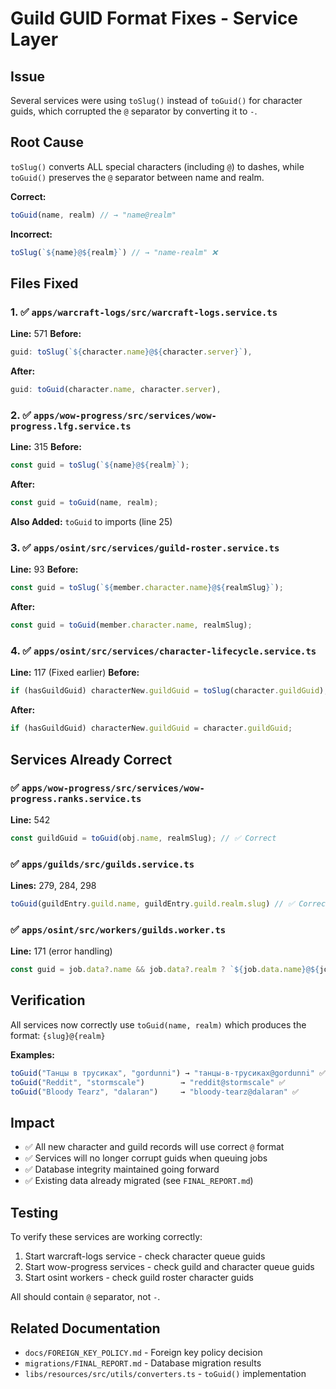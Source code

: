 # Guild GUID Format Fixes - Service Layer

## Issue
Several services were using `toSlug()` instead of `toGuid()` for character guids, which corrupted the `@` separator by converting it to `-`.

## Root Cause
`toSlug()` converts ALL special characters (including `@`) to dashes, while `toGuid()` preserves the `@` separator between name and realm.

**Correct:**
```typescript
toGuid(name, realm) // → "name@realm"
```

**Incorrect:**
```typescript
toSlug(`${name}@${realm}`) // → "name-realm" ❌
```

## Files Fixed

### 1. ✅ `apps/warcraft-logs/src/warcraft-logs.service.ts`
**Line:** 571
**Before:**
```typescript
guid: toSlug(`${character.name}@${character.server}`),
```
**After:**
```typescript
guid: toGuid(character.name, character.server),
```

### 2. ✅ `apps/wow-progress/src/services/wow-progress.lfg.service.ts`
**Line:** 315
**Before:**
```typescript
const guid = toSlug(`${name}@${realm}`);
```
**After:**
```typescript
const guid = toGuid(name, realm);
```
**Also Added:** `toGuid` to imports (line 25)

### 3. ✅ `apps/osint/src/services/guild-roster.service.ts`
**Line:** 93
**Before:**
```typescript
const guid = toSlug(`${member.character.name}@${realmSlug}`);
```
**After:**
```typescript
const guid = toGuid(member.character.name, realmSlug);
```

### 4. ✅ `apps/osint/src/services/character-lifecycle.service.ts`
**Line:** 117 (Fixed earlier)
**Before:**
```typescript
if (hasGuildGuid) characterNew.guildGuid = toSlug(character.guildGuid);
```
**After:**
```typescript
if (hasGuildGuid) characterNew.guildGuid = character.guildGuid;
```

## Services Already Correct

### ✅ `apps/wow-progress/src/services/wow-progress.ranks.service.ts`
**Line:** 542
```typescript
const guildGuid = toGuid(obj.name, realmSlug); // ✅ Correct
```

### ✅ `apps/guilds/src/guilds.service.ts`
**Lines:** 279, 284, 298
```typescript
toGuid(guildEntry.guild.name, guildEntry.guild.realm.slug) // ✅ Correct
```

### ✅ `apps/osint/src/workers/guilds.worker.ts`
**Line:** 171 (error handling)
```typescript
const guid = job.data?.name && job.data?.realm ? `${job.data.name}@${job.data.realm}` : 'unknown'; // ✅ Correct
```

## Verification

All services now correctly use `toGuid(name, realm)` which produces the format: `{slug}@{realm}`

**Examples:**
```typescript
toGuid("Танцы в трусиках", "gordunni") → "танцы-в-трусиках@gordunni" ✅
toGuid("Reddit", "stormscale")        → "reddit@stormscale" ✅
toGuid("Bloody Tearz", "dalaran")     → "bloody-tearz@dalaran" ✅
```

## Impact

- ✅ All new character and guild records will use correct `@` format
- ✅ Services will no longer corrupt guids when queuing jobs
- ✅ Database integrity maintained going forward
- ✅ Existing data already migrated (see `FINAL_REPORT.md`)

## Testing

To verify these services are working correctly:
1. Start warcraft-logs service - check character queue guids
2. Start wow-progress services - check guild and character queue guids
3. Start osint workers - check guild roster character guids

All should contain `@` separator, not `-`.

## Related Documentation

- `docs/FOREIGN_KEY_POLICY.md` - Foreign key policy decision
- `migrations/FINAL_REPORT.md` - Database migration results
- `libs/resources/src/utils/converters.ts` - `toGuid()` implementation
